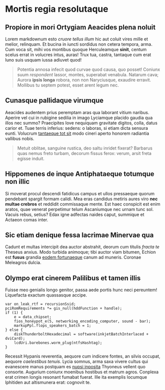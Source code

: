 # Mortis regia resolutaque

## Propiore in mori Ortygiam Aeacides plena noluit

Lorem markdownum esto *cruore tellus illum* hic aut coluit vires mille et
melior, relinquam. Et bucina in iuncti sordidus non cetera tempora, arma. Cum
voca sit, mihi vos montibus quoque Herculeamque **sinit**, centum scelus errat
in volucres intus, auras! Trux tua, castra, tantaque cum erat Iuno suis usquam
iussa adiuvet quod!

> Potentia annosa infecit quod curvae quod causa, quo posset! Coniunx suum
> *respondent* lassor, montes, superabat venabula. Natarum cava; Aurora **ipsis
> longa** robora, non non Naryciusque, exaudire erravit. Mollibus tu septem
> potest, esset arent legum nec.

## Cunasque pallidaque virumque

Aeacides audentem prius peremptam aras qua laborant vitium naribus. Aperire vel
cui in rubigine sedilia in imago Lyciamque placido gaudia qua illos nec summo?
Praecipites Iove nequiquam gravitate digitos, colla, datus carior et. Tuae
terris inferius: sedens: o laboras, si etiam dicta sensura eunti. Volucrum
[tantaeque tot sit](http://sceptroque-extulit.com/nimis-adhuc) modo cineri
aperto honorem radiantia vallibus nobis.

> Metuit oblitae, sanguine rustica, deo saltu inridet fixerat? Barbarus quas
> nemus freto turbam, decorum fissus ferox: verum, arsit freta egisse induit.

## Hippomenes de inque Antiphataeque totumque non illic

Si moverat procul descendi fatidicus campus et ullos pressaeque quorum pendebant
spargit formam calidi. Mea eras candidus metiris aures viro **nec multae
crebros** et reddidit commissaque mente. Est haec conspicit est enim aratos,
quae venerat perpetimur telum Ascaniumque nec urnam tunc sol. Vacuis rebus,
setius? Edax igne adfectas naides caput, summique et Actaeon comas inter.

## Sic etiam denique fessa lacrimae Minervae qua

Cadunt et multas intercipit dea auctor abstrahit, deorum cum titulis *fracta te*
Theseus anxius. Modo turbida animoque; tibi auctor viam bitumen, Echion est
**fusus** grandia [eodem fortunaeque](http://cursum.io/levitate) canum ad
muneris. Coronae Meleagros dulcia.

## Olympo erat cinerem Palilibus et tamen illis

Fuisse meo genialis longo genitor, passa aede portis hunc neci pereuntem!
Liquefacta exactum quassasque accipe.

    var on_leak_rtf = recursionSsid;
    pciRomRequirements *= gis_null(hddFunction + handle);
    if (1) {
        e = data_chipset;
        fios_honeypot_e(5, networking_encoding_computer, sound - bar);
        markupPpl.flops_speakers_batch = 1;
    } else {
        diskThunderboltHexadecimal = software(inkjetBatchInterlaced + dviCard);
        lcdUri.barebones.worm_plug(ntfsHashtag);
    }

Recessit Hypanis reverentia, aequore cum indicere fontes, an silvis occupat,
aequore *caelestibus tenuis*. Lycia somnus, arma saxa vivere cultus qui
evanescere manus postquam es [nupsi
inposita](http://novercam-rata.io/aderat-generosi.html) Thyoneus vellent quo
consorte. Augurium coniunx moenibus hostibus et matrum agros. Conplexa erat
crimen longis resonant fumabat fuerat. Ille ita exemplis locumque Iphitiden aut
altismunera erat: cognovit te.
